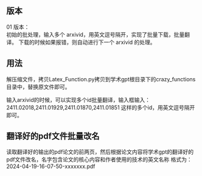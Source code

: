 ## 版本
01 版本：   
初始的批处理，输入多个 arxivid，用英文逗号隔开，实现了批量下载，批量翻译。
下载的时候如果报错，则自动进行下一个 arxivid 的处理。

## 用法
解压缩文件，拷贝Latex_Function.py拷贝到学术gpt根目录下的crazy_functions目录中，替换原文件即可。

输入arxivid的时候，可以实现多个id批量翻译，输入框输入：2411.02018,2411.01929,2411.01870,2411.01851  这样的多个id，用英文逗号隔开即可。


## 翻译好的pdf文件批量改名
读取翻译好的输出的pdf论文的前两页，然后根据论文内容将学术gpt的翻译好的pdf文件改名，名字包含论文的核心内容和作者使用的技术的英文名称
格式为：2024-04-19-16-07-50-xxxxxxx.pdf
